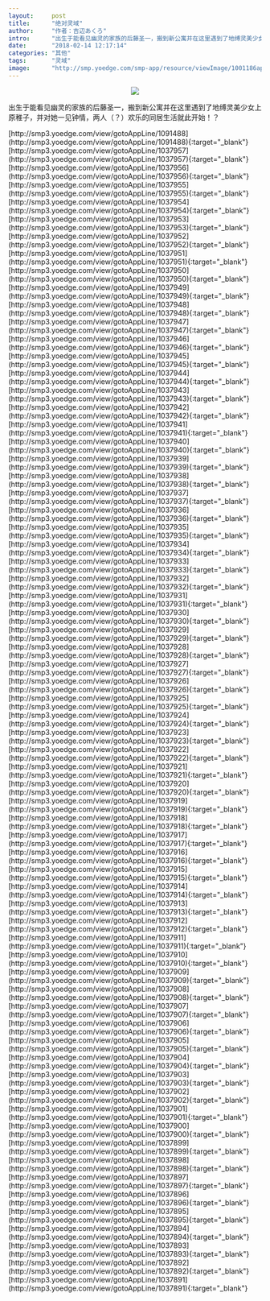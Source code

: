 ```yaml
---
layout:     post
title:      "绝对灵域"
author:     "作者：吉辺あくろ"
intro:      "出生于能看见幽灵的家族的后藤圣一，搬到新公寓并在这里遇到了地缚灵美少女上原稚子，并对她一见钟情，两人（？）欢乐的同居生活就此开始！？"
date:       "2018-02-14 12:17:14"
categories: "其他"
tags:       "灵域"
image:      "http://smp.yoedge.com/smp-app/resource/viewImage/1001186appline.png"
---
```

<div style="text-align: center">
<p><img src="http://smp.yoedge.com/smp-app/resource/viewImage/1001186appline.png"/></p>
</div>
<p class="post-meta">
<span>出生于能看见幽灵的家族的后藤圣一，搬到新公寓并在这里遇到了地缚灵美少女上原稚子，并对她一见钟情，两人（？）欢乐的同居生活就此开始！？</span>
</p>
[http://smp3.yoedge.com/view/gotoAppLine/1091488](http://smp3.yoedge.com/view/gotoAppLine/1091488){:target="_blank"}
[http://smp3.yoedge.com/view/gotoAppLine/1037957](http://smp3.yoedge.com/view/gotoAppLine/1037957){:target="_blank"}
[http://smp3.yoedge.com/view/gotoAppLine/1037956](http://smp3.yoedge.com/view/gotoAppLine/1037956){:target="_blank"}
[http://smp3.yoedge.com/view/gotoAppLine/1037955](http://smp3.yoedge.com/view/gotoAppLine/1037955){:target="_blank"}
[http://smp3.yoedge.com/view/gotoAppLine/1037954](http://smp3.yoedge.com/view/gotoAppLine/1037954){:target="_blank"}
[http://smp3.yoedge.com/view/gotoAppLine/1037953](http://smp3.yoedge.com/view/gotoAppLine/1037953){:target="_blank"}
[http://smp3.yoedge.com/view/gotoAppLine/1037952](http://smp3.yoedge.com/view/gotoAppLine/1037952){:target="_blank"}
[http://smp3.yoedge.com/view/gotoAppLine/1037951](http://smp3.yoedge.com/view/gotoAppLine/1037951){:target="_blank"}
[http://smp3.yoedge.com/view/gotoAppLine/1037950](http://smp3.yoedge.com/view/gotoAppLine/1037950){:target="_blank"}
[http://smp3.yoedge.com/view/gotoAppLine/1037949](http://smp3.yoedge.com/view/gotoAppLine/1037949){:target="_blank"}
[http://smp3.yoedge.com/view/gotoAppLine/1037948](http://smp3.yoedge.com/view/gotoAppLine/1037948){:target="_blank"}
[http://smp3.yoedge.com/view/gotoAppLine/1037947](http://smp3.yoedge.com/view/gotoAppLine/1037947){:target="_blank"}
[http://smp3.yoedge.com/view/gotoAppLine/1037946](http://smp3.yoedge.com/view/gotoAppLine/1037946){:target="_blank"}
[http://smp3.yoedge.com/view/gotoAppLine/1037945](http://smp3.yoedge.com/view/gotoAppLine/1037945){:target="_blank"}
[http://smp3.yoedge.com/view/gotoAppLine/1037944](http://smp3.yoedge.com/view/gotoAppLine/1037944){:target="_blank"}
[http://smp3.yoedge.com/view/gotoAppLine/1037943](http://smp3.yoedge.com/view/gotoAppLine/1037943){:target="_blank"}
[http://smp3.yoedge.com/view/gotoAppLine/1037942](http://smp3.yoedge.com/view/gotoAppLine/1037942){:target="_blank"}
[http://smp3.yoedge.com/view/gotoAppLine/1037941](http://smp3.yoedge.com/view/gotoAppLine/1037941){:target="_blank"}
[http://smp3.yoedge.com/view/gotoAppLine/1037940](http://smp3.yoedge.com/view/gotoAppLine/1037940){:target="_blank"}
[http://smp3.yoedge.com/view/gotoAppLine/1037939](http://smp3.yoedge.com/view/gotoAppLine/1037939){:target="_blank"}
[http://smp3.yoedge.com/view/gotoAppLine/1037938](http://smp3.yoedge.com/view/gotoAppLine/1037938){:target="_blank"}
[http://smp3.yoedge.com/view/gotoAppLine/1037937](http://smp3.yoedge.com/view/gotoAppLine/1037937){:target="_blank"}
[http://smp3.yoedge.com/view/gotoAppLine/1037936](http://smp3.yoedge.com/view/gotoAppLine/1037936){:target="_blank"}
[http://smp3.yoedge.com/view/gotoAppLine/1037935](http://smp3.yoedge.com/view/gotoAppLine/1037935){:target="_blank"}
[http://smp3.yoedge.com/view/gotoAppLine/1037934](http://smp3.yoedge.com/view/gotoAppLine/1037934){:target="_blank"}
[http://smp3.yoedge.com/view/gotoAppLine/1037933](http://smp3.yoedge.com/view/gotoAppLine/1037933){:target="_blank"}
[http://smp3.yoedge.com/view/gotoAppLine/1037932](http://smp3.yoedge.com/view/gotoAppLine/1037932){:target="_blank"}
[http://smp3.yoedge.com/view/gotoAppLine/1037931](http://smp3.yoedge.com/view/gotoAppLine/1037931){:target="_blank"}
[http://smp3.yoedge.com/view/gotoAppLine/1037930](http://smp3.yoedge.com/view/gotoAppLine/1037930){:target="_blank"}
[http://smp3.yoedge.com/view/gotoAppLine/1037929](http://smp3.yoedge.com/view/gotoAppLine/1037929){:target="_blank"}
[http://smp3.yoedge.com/view/gotoAppLine/1037928](http://smp3.yoedge.com/view/gotoAppLine/1037928){:target="_blank"}
[http://smp3.yoedge.com/view/gotoAppLine/1037927](http://smp3.yoedge.com/view/gotoAppLine/1037927){:target="_blank"}
[http://smp3.yoedge.com/view/gotoAppLine/1037926](http://smp3.yoedge.com/view/gotoAppLine/1037926){:target="_blank"}
[http://smp3.yoedge.com/view/gotoAppLine/1037925](http://smp3.yoedge.com/view/gotoAppLine/1037925){:target="_blank"}
[http://smp3.yoedge.com/view/gotoAppLine/1037924](http://smp3.yoedge.com/view/gotoAppLine/1037924){:target="_blank"}
[http://smp3.yoedge.com/view/gotoAppLine/1037923](http://smp3.yoedge.com/view/gotoAppLine/1037923){:target="_blank"}
[http://smp3.yoedge.com/view/gotoAppLine/1037922](http://smp3.yoedge.com/view/gotoAppLine/1037922){:target="_blank"}
[http://smp3.yoedge.com/view/gotoAppLine/1037921](http://smp3.yoedge.com/view/gotoAppLine/1037921){:target="_blank"}
[http://smp3.yoedge.com/view/gotoAppLine/1037920](http://smp3.yoedge.com/view/gotoAppLine/1037920){:target="_blank"}
[http://smp3.yoedge.com/view/gotoAppLine/1037919](http://smp3.yoedge.com/view/gotoAppLine/1037919){:target="_blank"}
[http://smp3.yoedge.com/view/gotoAppLine/1037918](http://smp3.yoedge.com/view/gotoAppLine/1037918){:target="_blank"}
[http://smp3.yoedge.com/view/gotoAppLine/1037917](http://smp3.yoedge.com/view/gotoAppLine/1037917){:target="_blank"}
[http://smp3.yoedge.com/view/gotoAppLine/1037916](http://smp3.yoedge.com/view/gotoAppLine/1037916){:target="_blank"}
[http://smp3.yoedge.com/view/gotoAppLine/1037915](http://smp3.yoedge.com/view/gotoAppLine/1037915){:target="_blank"}
[http://smp3.yoedge.com/view/gotoAppLine/1037914](http://smp3.yoedge.com/view/gotoAppLine/1037914){:target="_blank"}
[http://smp3.yoedge.com/view/gotoAppLine/1037913](http://smp3.yoedge.com/view/gotoAppLine/1037913){:target="_blank"}
[http://smp3.yoedge.com/view/gotoAppLine/1037912](http://smp3.yoedge.com/view/gotoAppLine/1037912){:target="_blank"}
[http://smp3.yoedge.com/view/gotoAppLine/1037911](http://smp3.yoedge.com/view/gotoAppLine/1037911){:target="_blank"}
[http://smp3.yoedge.com/view/gotoAppLine/1037910](http://smp3.yoedge.com/view/gotoAppLine/1037910){:target="_blank"}
[http://smp3.yoedge.com/view/gotoAppLine/1037909](http://smp3.yoedge.com/view/gotoAppLine/1037909){:target="_blank"}
[http://smp3.yoedge.com/view/gotoAppLine/1037908](http://smp3.yoedge.com/view/gotoAppLine/1037908){:target="_blank"}
[http://smp3.yoedge.com/view/gotoAppLine/1037907](http://smp3.yoedge.com/view/gotoAppLine/1037907){:target="_blank"}
[http://smp3.yoedge.com/view/gotoAppLine/1037906](http://smp3.yoedge.com/view/gotoAppLine/1037906){:target="_blank"}
[http://smp3.yoedge.com/view/gotoAppLine/1037905](http://smp3.yoedge.com/view/gotoAppLine/1037905){:target="_blank"}
[http://smp3.yoedge.com/view/gotoAppLine/1037904](http://smp3.yoedge.com/view/gotoAppLine/1037904){:target="_blank"}
[http://smp3.yoedge.com/view/gotoAppLine/1037903](http://smp3.yoedge.com/view/gotoAppLine/1037903){:target="_blank"}
[http://smp3.yoedge.com/view/gotoAppLine/1037902](http://smp3.yoedge.com/view/gotoAppLine/1037902){:target="_blank"}
[http://smp3.yoedge.com/view/gotoAppLine/1037901](http://smp3.yoedge.com/view/gotoAppLine/1037901){:target="_blank"}
[http://smp3.yoedge.com/view/gotoAppLine/1037900](http://smp3.yoedge.com/view/gotoAppLine/1037900){:target="_blank"}
[http://smp3.yoedge.com/view/gotoAppLine/1037899](http://smp3.yoedge.com/view/gotoAppLine/1037899){:target="_blank"}
[http://smp3.yoedge.com/view/gotoAppLine/1037898](http://smp3.yoedge.com/view/gotoAppLine/1037898){:target="_blank"}
[http://smp3.yoedge.com/view/gotoAppLine/1037897](http://smp3.yoedge.com/view/gotoAppLine/1037897){:target="_blank"}
[http://smp3.yoedge.com/view/gotoAppLine/1037896](http://smp3.yoedge.com/view/gotoAppLine/1037896){:target="_blank"}
[http://smp3.yoedge.com/view/gotoAppLine/1037895](http://smp3.yoedge.com/view/gotoAppLine/1037895){:target="_blank"}
[http://smp3.yoedge.com/view/gotoAppLine/1037894](http://smp3.yoedge.com/view/gotoAppLine/1037894){:target="_blank"}
[http://smp3.yoedge.com/view/gotoAppLine/1037893](http://smp3.yoedge.com/view/gotoAppLine/1037893){:target="_blank"}
[http://smp3.yoedge.com/view/gotoAppLine/1037892](http://smp3.yoedge.com/view/gotoAppLine/1037892){:target="_blank"}
[http://smp3.yoedge.com/view/gotoAppLine/1037891](http://smp3.yoedge.com/view/gotoAppLine/1037891){:target="_blank"}


